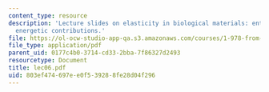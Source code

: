 ```yaml
---
content_type: resource
description: 'Lecture slides on elasticity in biological materials: entropic versus
  energetic contributions.'
file: https://ol-ocw-studio-app-qa.s3.amazonaws.com/courses/1-978-from-nano-to-macro-introduction-to-atomistic-modeling-techniques-january-iap-2007/803ef474697ee0f539288fe28d04f296_lec06.pdf
file_type: application/pdf
parent_uid: 0177c4b0-3714-cd33-2bba-7f86327d2493
resourcetype: Document
title: lec06.pdf
uid: 803ef474-697e-e0f5-3928-8fe28d04f296
---
```

